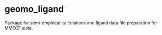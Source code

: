 # geomo_ligand

Package for semi-empirical calculations and ligand data file preparation for MMECF suite.
